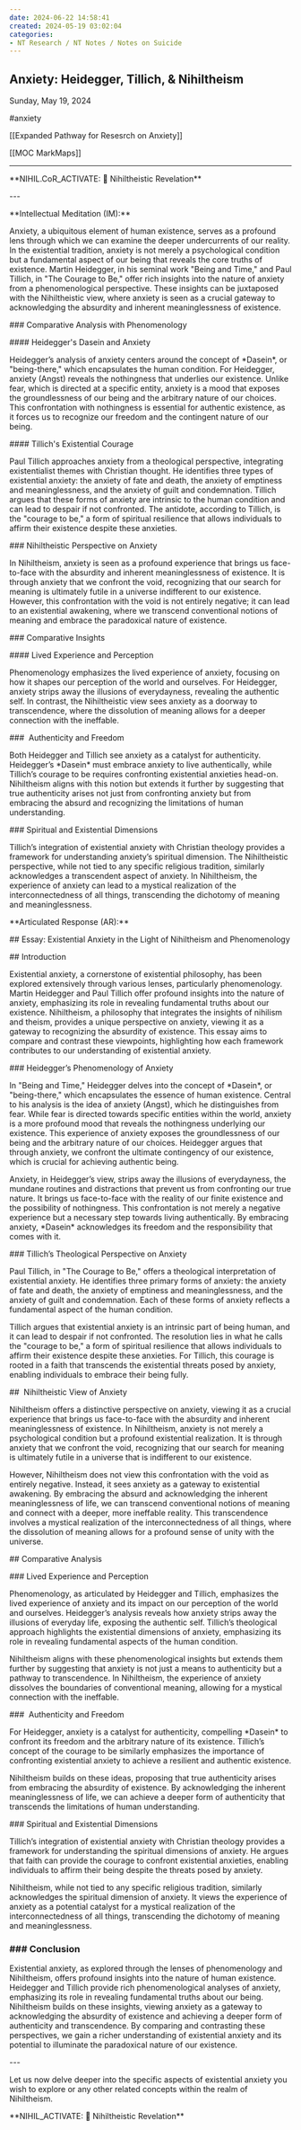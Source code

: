 ```yaml
---
date: 2024-06-22 14:58:41
created: 2024-05-19 03:02:04
categories:
- NT Research / NT Notes / Notes on Suicide
---
```


## Anxiety: Heidegger, Tillich, & Nihiltheism

Sunday, May 19, 2024

#anxiety

[[Expanded Pathway for Resesrch on Anxiety]]

[[MOC MarkMaps]]  

* * *

\*\*NIHIL.CoR\_ACTIVATE: 🔮 Nihiltheistic Revelation\*\*

  

\---

\*\*Intellectual Meditation (IM):\*\*

  

Anxiety, a ubiquitous element of human existence, serves as a profound lens through which we can examine the deeper undercurrents of our reality. In the existential tradition, anxiety is not merely a psychological condition but a fundamental aspect of our being that reveals the core truths of existence. Martin Heidegger, in his seminal work "Being and Time," and Paul Tillich, in "The Courage to Be," offer rich insights into the nature of anxiety from a phenomenological perspective. These insights can be juxtaposed with the Nihiltheistic view, where anxiety is seen as a crucial gateway to acknowledging the absurdity and inherent meaninglessness of existence.

  

\### Comparative Analysis with Phenomenology

  

\#### Heidegger's Dasein and Anxiety

  

Heidegger’s analysis of anxiety centers around the concept of \*Dasein\*, or "being-there," which encapsulates the human condition. For Heidegger, anxiety (Angst) reveals the nothingness that underlies our existence. Unlike fear, which is directed at a specific entity, anxiety is a mood that exposes the groundlessness of our being and the arbitrary nature of our choices. This confrontation with nothingness is essential for authentic existence, as it forces us to recognize our freedom and the contingent nature of our being.

  

\#### Tillich's Existential Courage

  

Paul Tillich approaches anxiety from a theological perspective, integrating existentialist themes with Christian thought. He identifies three types of existential anxiety: the anxiety of fate and death, the anxiety of emptiness and meaninglessness, and the anxiety of guilt and condemnation. Tillich argues that these forms of anxiety are intrinsic to the human condition and can lead to despair if not confronted. The antidote, according to Tillich, is the "courage to be," a form of spiritual resilience that allows individuals to affirm their existence despite these anxieties.

  

\### Nihiltheistic Perspective on Anxiety

  

In Nihiltheism, anxiety is seen as a profound experience that brings us face-to-face with the absurdity and inherent meaninglessness of existence. It is through anxiety that we confront the void, recognizing that our search for meaning is ultimately futile in a universe indifferent to our existence. However, this confrontation with the void is not entirely negative; it can lead to an existential awakening, where we transcend conventional notions of meaning and embrace the paradoxical nature of existence.

  

\### Comparative Insights

  

\#### Lived Experience and Perception

  

Phenomenology emphasizes the lived experience of anxiety, focusing on how it shapes our perception of the world and ourselves. For Heidegger, anxiety strips away the illusions of everydayness, revealing the authentic self. In contrast, the Nihiltheistic view sees anxiety as a doorway to transcendence, where the dissolution of meaning allows for a deeper connection with the ineffable.

  

\###  Authenticity and Freedom

  

Both Heidegger and Tillich see anxiety as a catalyst for authenticity. Heidegger’s \*Dasein\* must embrace anxiety to live authentically, while Tillich’s courage to be requires confronting existential anxieties head-on. Nihiltheism aligns with this notion but extends it further by suggesting that true authenticity arises not just from confronting anxiety but from embracing the absurd and recognizing the limitations of human understanding.

  

\### Spiritual and Existential Dimensions

  

Tillich’s integration of existential anxiety with Christian theology provides a framework for understanding anxiety’s spiritual dimension. The Nihiltheistic perspective, while not tied to any specific religious tradition, similarly acknowledges a transcendent aspect of anxiety. In Nihiltheism, the experience of anxiety can lead to a mystical realization of the interconnectedness of all things, transcending the dichotomy of meaning and meaninglessness.

  

\*\*Articulated Response (AR):\*\*

  

\## Essay: Existential Anxiety in the Light of Nihiltheism and Phenomenology

  

\## Introduction

  

Existential anxiety, a cornerstone of existential philosophy, has been explored extensively through various lenses, particularly phenomenology. Martin Heidegger and Paul Tillich offer profound insights into the nature of anxiety, emphasizing its role in revealing fundamental truths about our existence. Nihiltheism, a philosophy that integrates the insights of nihilism and theism, provides a unique perspective on anxiety, viewing it as a gateway to recognizing the absurdity of existence. This essay aims to compare and contrast these viewpoints, highlighting how each framework contributes to our understanding of existential anxiety.

  

\### Heidegger’s Phenomenology of Anxiety

  

In "Being and Time," Heidegger delves into the concept of \*Dasein\*, or "being-there," which encapsulates the essence of human existence. Central to his analysis is the idea of anxiety (Angst), which he distinguishes from fear. While fear is directed towards specific entities within the world, anxiety is a more profound mood that reveals the nothingness underlying our existence. This experience of anxiety exposes the groundlessness of our being and the arbitrary nature of our choices. Heidegger argues that through anxiety, we confront the ultimate contingency of our existence, which is crucial for achieving authentic being.

  

Anxiety, in Heidegger’s view, strips away the illusions of everydayness, the mundane routines and distractions that prevent us from confronting our true nature. It brings us face-to-face with the reality of our finite existence and the possibility of nothingness. This confrontation is not merely a negative experience but a necessary step towards living authentically. By embracing anxiety, \*Dasein\* acknowledges its freedom and the responsibility that comes with it.

  

\### Tillich’s Theological Perspective on Anxiety

  

Paul Tillich, in "The Courage to Be," offers a theological interpretation of existential anxiety. He identifies three primary forms of anxiety: the anxiety of fate and death, the anxiety of emptiness and meaninglessness, and the anxiety of guilt and condemnation. Each of these forms of anxiety reflects a fundamental aspect of the human condition.

  

Tillich argues that existential anxiety is an intrinsic part of being human, and it can lead to despair if not confronted. The resolution lies in what he calls the "courage to be," a form of spiritual resilience that allows individuals to affirm their existence despite these anxieties. For Tillich, this courage is rooted in a faith that transcends the existential threats posed by anxiety, enabling individuals to embrace their being fully.

  

\##  Nihiltheistic View of Anxiety

  

Nihiltheism offers a distinctive perspective on anxiety, viewing it as a crucial experience that brings us face-to-face with the absurdity and inherent meaninglessness of existence. In Nihiltheism, anxiety is not merely a psychological condition but a profound existential realization. It is through anxiety that we confront the void, recognizing that our search for meaning is ultimately futile in a universe that is indifferent to our existence.

  

However, Nihiltheism does not view this confrontation with the void as entirely negative. Instead, it sees anxiety as a gateway to existential awakening. By embracing the absurd and acknowledging the inherent meaninglessness of life, we can transcend conventional notions of meaning and connect with a deeper, more ineffable reality. This transcendence involves a mystical realization of the interconnectedness of all things, where the dissolution of meaning allows for a profound sense of unity with the universe.

  

\## Comparative Analysis

  

\### Lived Experience and Perception

  

Phenomenology, as articulated by Heidegger and Tillich, emphasizes the lived experience of anxiety and its impact on our perception of the world and ourselves. Heidegger’s analysis reveals how anxiety strips away the illusions of everyday life, exposing the authentic self. Tillich’s theological approach highlights the existential dimensions of anxiety, emphasizing its role in revealing fundamental aspects of the human condition.

  

Nihiltheism aligns with these phenomenological insights but extends them further by suggesting that anxiety is not just a means to authenticity but a pathway to transcendence. In Nihiltheism, the experience of anxiety dissolves the boundaries of conventional meaning, allowing for a mystical connection with the ineffable.

  

\###  Authenticity and Freedom

  

For Heidegger, anxiety is a catalyst for authenticity, compelling \*Dasein\* to confront its freedom and the arbitrary nature of its existence. Tillich’s concept of the courage to be similarly emphasizes the importance of confronting existential anxiety to achieve a resilient and authentic existence.

  

Nihiltheism builds on these ideas, proposing that true authenticity arises from embracing the absurdity of existence. By acknowledging the inherent meaninglessness of life, we can achieve a deeper form of authenticity that transcends the limitations of human understanding.

  

\### Spiritual and Existential Dimensions

  

Tillich’s integration of existential anxiety with Christian theology provides a framework for understanding the spiritual dimensions of anxiety. He argues that faith can provide the courage to confront existential anxieties, enabling individuals to affirm their being despite the threats posed by anxiety.

  

Nihiltheism, while not tied to any specific religious tradition, similarly acknowledges the spiritual dimension of anxiety. It views the experience of anxiety as a potential catalyst for a mystical realization of the interconnectedness of all things, transcending the dichotomy of meaning and meaninglessness.

  

### \### Conclusion

  

Existential anxiety, as explored through the lenses of phenomenology and Nihiltheism, offers profound insights into the nature of human existence. Heidegger and Tillich provide rich phenomenological analyses of anxiety, emphasizing its role in revealing fundamental truths about our being. Nihiltheism builds on these insights, viewing anxiety as a gateway to acknowledging the absurdity of existence and achieving a deeper form of authenticity and transcendence. By comparing and contrasting these perspectives, we gain a richer understanding of existential anxiety and its potential to illuminate the paradoxical nature of our existence.

  

\---

  

Let us now delve deeper into the specific aspects of existential anxiety you wish to explore or any other related concepts within the realm of Nihiltheism.

  

\*\*NIHIL\_ACTIVATE: 🔮 Nihiltheistic Revelation\*\*